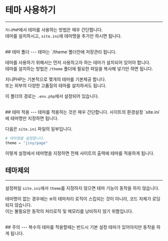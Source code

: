 # 테마 사용하기
---
`지니PHP`에서 테마를 사용하는 방법은 매우 간단합니다.  
테마를 설치하시고, `site.ini`에 테마명을 추가만 하시면 됩니다.

<br>
## 테마 폴더
---
테마는 `/theme`폴더안에 저장관리 됩니다.  

테마를 사용하기 위해서는 먼저 사용하고자 하는 테마가 설치되어 있어야 합니다.  
테마를 설치하는 방법은 `/theme` 폴더에 필요한 파일을 복사해 넣기만 하면 됩니다. 

지니PHP는 기본적으로 몇개의 테마를 기본제공 합니다.  
또는 외부의 다양한 고품질의 테마를 설치하셔도 됩니다.  

이 폴더의 경로는 `.env.php`에서 설정되어 있습니다.

<br>
## 테마 적용
---
테마를 적용하는 것은 매우 간단합니다. 사이트의 환경설정 `site.ini`에 테마명만 지정하면 됩니다.

다음은 `site.ini` 파일의 일부입니다.
```php
# 테마명을 설정합니다.
theme = "jiny/page"
```

이렇게 설정에서 테마명을 지정하면 전체 사이트의 출력에 테마를 적용하게 됩니다.


## 테마제외
---
설정파일 `site.ini`에서 `theme`를 지정하지 않으면 테마 기능이 동작을 하지 않습니다.  

테마명이 없는 경우에는 `뷰`의 테마처리 로직이 스킵되는 것이 아니라, 코드 자체가 로딩되지 않습니다.  
이는 불필요한 동작의 처리로직 및 메모리를 낭비하지 않기 위함입니다.  

<br>
## 주의
---
복수의 테마를 적용할때는 반드시 기본 설정 테마가 있어야지만 동작을 하게 됩니다.

<br>
<br>